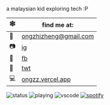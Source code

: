 a malaysian kid exploring tech :P

| 🕸 | find me at: |
|---|---|
| 📧 | [ongzhizheng@gmail.com](mailto:ongzhizheng@gmail.com) |
| 📷 | [ig](https://instagram.com/ong.zhi.zheng) |
| 📘 | [fb](https://www.facebook.com/profile.php?id=100009737623508) |
| 🐤 | [twt](https://twitter.com/ongzzzzzz) |
| 💻 | [ongzz.vercel.app](https://ongzz.vercel.app) |

![status](https://dev.discordprofiles.me/badge/status/486858222762983425)
![playing](https://dev.discordprofiles.me/badge/playing/486858222762983425)
![vscode](https://dev.discordprofiles.me/badge/vscode/486858222762983425)
[![spotify](https://dev.discordprofiles.me/badge/spotify/486858222762983425)](https://dev.discordprofiles.me/openspotify/486858222762983425)

